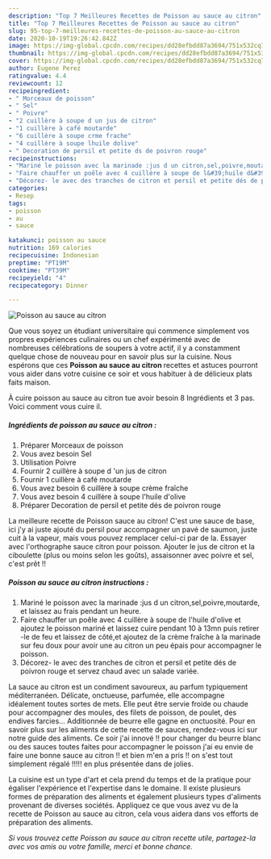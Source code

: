 ```yaml
---
description: "Top 7 Meilleures Recettes de Poisson au sauce au citron"
title: "Top 7 Meilleures Recettes de Poisson au sauce au citron"
slug: 95-top-7-meilleures-recettes-de-poisson-au-sauce-au-citron
date: 2020-10-19T19:26:42.842Z
image: https://img-global.cpcdn.com/recipes/dd28efbdd87a3694/751x532cq70/poisson-au-sauce-au-citron-photo-principale-de-la-recette.jpg
thumbnail: https://img-global.cpcdn.com/recipes/dd28efbdd87a3694/751x532cq70/poisson-au-sauce-au-citron-photo-principale-de-la-recette.jpg
cover: https://img-global.cpcdn.com/recipes/dd28efbdd87a3694/751x532cq70/poisson-au-sauce-au-citron-photo-principale-de-la-recette.jpg
author: Eugene Perez
ratingvalue: 4.4
reviewcount: 12
recipeingredient:
- " Morceaux de poisson"
- " Sel"
- " Poivre"
- "2 cuillère à soupe d un jus de citron"
- "1 cuillère à café moutarde"
- "6 cuillère à soupe crme frache"
- "4 cuillère à soupe lhuile dolive"
- " Decoration de persil et petite ds de poivron rouge"
recipeinstructions:
- "Mariné le poisson avec la marinade :jus d un citron,sel,poivre,moutarde, et laissez au frais pendant un heure."
- "Faire chauffer un poêle avec 4 cuillère à soupe de l&#39;huile d&#39;olive et ajoutez le poisson mariné et laissez cuire pendant 10 à 13mn puis retirer -le de feu et laissez de côté,et ajoutez de la crème fraîche à la marinade sur feu doux pour avoir une au citron un peu épais pour accompagner le poisson."
- "Décorez- le avec des tranches de citron et persil et petite dés de poivron rouge et servez chaud avec un salade variée."
categories:
- Resep
tags:
- poisson
- au
- sauce

katakunci: poisson au sauce 
nutrition: 169 calories
recipecuisine: Indonesian
preptime: "PT19M"
cooktime: "PT39M"
recipeyield: "4"
recipecategory: Dinner

---
```



![Poisson au sauce au citron](https://img-global.cpcdn.com/recipes/dd28efbdd87a3694/751x532cq70/poisson-au-sauce-au-citron-photo-principale-de-la-recette.jpg)

Que vous soyez un étudiant universitaire qui commence simplement vos propres expériences culinaires ou un chef expérimenté avec de nombreuses célébrations de soupers à votre actif, il y a constamment quelque chose de nouveau pour en savoir plus sur la cuisine. Nous espérons que ces <strong> Poisson au sauce au citron </strong> recettes et astuces pourront vous aider dans votre cuisine ce soir et vous habituer à de délicieux plats faits maison.

<!--inarticleads1-->

À cuire poisson au sauce au citron tue avoir besoin 8 Ingrédients et 3 pas. Voici comment vous cuire il.

##### Ingrédients de poisson au sauce au citron :

1. Préparer  Morceaux de poisson
1. Vous avez besoin  Sel
1. Utilisation  Poivre
1. Fournir 2 cuillère à soupe d &#39;un jus de citron
1. Fournir 1 cuillère à café moutarde
1. Vous avez besoin 6 cuillère à soupe crème fraîche
1. Vous avez besoin 4 cuillère à soupe l&#39;huile d&#39;olive
1. Préparer  Decoration de persil et petite dés de poivron rouge


La meilleure recette de Poisson sauce au citron! C&#39;est une sauce de base, ici j&#39;y ai juste ajouté du persil pour accompagner un pavé de saumon, juste cuit à la vapeur, mais vous pouvez remplacer celui-ci par de la. Essayer avec l&#39;orthographe sauce citron pour poisson. Ajouter le jus de citron et la ciboulette (plus ou moins selon les goûts), assaisonner avec poivre et sel, c&#39;est prêt !! 

<!--inarticleads2-->

##### Poisson au sauce au citron instructions :

1. Mariné le poisson avec la marinade :jus d un citron,sel,poivre,moutarde, et laissez au frais pendant un heure.
1. Faire chauffer un poêle avec 4 cuillère à soupe de l&#39;huile d&#39;olive et ajoutez le poisson mariné et laissez cuire pendant 10 à 13mn puis retirer -le de feu et laissez de côté,et ajoutez de la crème fraîche à la marinade sur feu doux pour avoir une au citron un peu épais pour accompagner le poisson.
1. Décorez- le avec des tranches de citron et persil et petite dés de poivron rouge et servez chaud avec un salade variée.


La sauce au citron est un condiment savoureux, au parfum typiquement méditerranéen. Délicate, onctueuse, parfumée, elle accompagne idéalement toutes sortes de mets. Elle peut être servie froide ou chaude pour accompagner des moules, des filets de poisson, de poulet, des endives farcies… Additionnée de beurre elle gagne en onctuosité. Pour en savoir plus sur les aliments de cette recette de sauces, rendez-vous ici sur notre guide des aliments. Ce soir j&#39;ai innové !! pour changer du beurre blanc ou des sauces toutes faites pour accompagner le poisson j&#39;ai eu envie de faire une bonne sauce au citron !! et bien m&#39;en a pris !! on s&#39;est tout simplement régalé !!!!! en plus présentée dans de jolies. 

<!--inarticleads1-->

<p>
La cuisine est un type d'art et cela prend du temps et de la pratique pour égaliser l'expérience et l'expertise dans le domaine. Il existe plusieurs formes de préparation des aliments et également plusieurs types d'aliments provenant de diverses sociétés. Appliquez ce que vous avez vu de la recette de Poisson au sauce au citron, cela vous aidera dans vos efforts de préparation des aliments.
</p>

<p>
<i>Si vous trouvez cette Poisson au sauce au citron recette utile, partagez-la avec vos amis ou votre famille, merci et bonne chance.</i>
</p>

